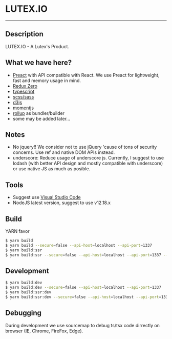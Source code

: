 # LUTEX.IO
---
## Description
LUTEX.IO - A Lutex's Product.

## What we have here?
- [Preact](https://preactjs.com/) with API compatible with React. We use Preact for lightweight, fast and memory usage in mind.
- [Redux Zero](https://github.com/redux-zero/redux-zero)
- [typescript](https://www.typescriptlang.org/)
- [scss/sass](https://sass-lang.com/guide)
- [d3js](https://d3js.org/)
- [momentjs](https://momentjs.com/)
- [rollup](https://rollupjs.org/guide/en/) as bundler/builder
- some may be added later...

## Notes
- No jquery!! We consider not to use jQuery 'cause of tons of security concerns. Use ref and native DOM APIs instead.
- underscore: Reduce usage of underscore js. Currently, I suggest to use lodash (with better API design and mostly compatible with underscore) or use native JS as much as posible.

## Tools
- Suggest use [Visual Studio Code](https://code.visualstudio.com/)
- NodeJS latest version, suggest to use v12.18.x

## Build

YARN favor
```sh
$ yarn build
$ yarn build --secure=false --api-host=localhost --api-port=1337
$ yarn build:ssr
$ yarn build:ssr --secure=false --api-host=localhost --api-port=1337 --port=7777
```
## Development
```sh
$ yarn build:dev
$ yarn build:dev --secure=false --api-host=localhost --api-port=1337
$ yarn build:ssr:dev
$ yarn build:ssr:dev --secure=false --api-host=localhost --api-port=1337 --port=7777
```
## Debugging
During development we use sourcemap to debug ts/tsx code dirrectly on browser (IE, Chrome, FireFox, Edge).
